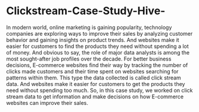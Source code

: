 # Clickstream-Case-Study-Hive-
In modern world, online marketing is gaining popularity, technology companies are exploring ways to improve their sales by analyzing customer behavior and gaining insights on product trends. And websites make it easier for customers to find the products they need without spending a lot of money. And obvious to say, the role of major data analysts is among the most sought-after job profiles over the decade. For better business decisions, E-commerce websites find their way by tracking the number of clicks made customers and their time spent on websites searching for patterns within them. This type the data collected is called click stream data. And websites make it easier for customers to get the products they need without spending too much. So, in this case study, we worked on click stream data to get information and make decisions on how E-commerce websites can improve their sales.
